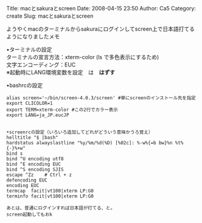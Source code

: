 Title: macとsakuraとscreen
Date: 2008-04-15 23:50
Author: Ca5
Category: create
Slug: macとsakuraとscreen

ようやくmacのターミナルからsakuraにログインしてscreen上で日本語打てるようになりましたメモ

<!--more-->  
•ターミナルの設定  
ターミナルの宣言方法：xterm-color (ls で多色表示にするため)  
文字エンコーディング：EUC  
※起動時にLANG環境変数を設定　は　**はずす**

•bashrcの設定

    alias screen='~/bin/screen-4.0.3/screen' #単にscreenのインストール先を指定
    export CLICOLOR=1 
    export TERM=xterm-color #この2行でカラー表示
    export LANG=ja_JP.eucJP


    •screenrcの設定（いろいろ追加してどれがどういう意味かうろ覚え）
    helltitle "$ |bash"
    hardstatus alwayslastline "%y/%m/%d(%D) [%02c]: %-w%{=b bw}%n %t%{-}%+w"
    bind s
    bind ^U encoding utf8
    bind ^E encoding EUC
    bind ^S encoding SJIS
    escape ^Zz    # Ctrl + z
    defencoding EUC
    encoding EUC
    termcap  facit|vt100|xterm LP:G0
    terminfo facit|vt100|xterm LP:G0

    あとは、普通にログインすれば日本語が打てる、と。
    screen起動してもおk
